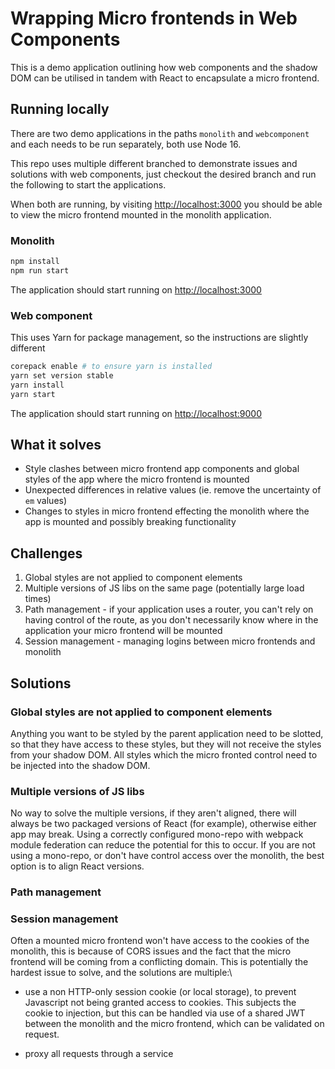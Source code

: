 # Wrapping Micro frontends in Web Components

This is a demo application outlining how web components and the shadow DOM can be utilised in tandem with React to encapsulate a micro frontend.

## Running locally

There are two demo applications in the paths `monolith` and `webcomponent` and each needs to be run separately, both use Node 16.

This repo uses multiple different branched to demonstrate issues and solutions with web components, just checkout the desired branch and run the following to start the applications.

When both are running, by visiting <http://localhost:3000> you should be able to view the micro frontend mounted in the monolith application.

### Monolith

```bash
npm install
npm run start
```

The application should start running on <http://localhost:3000>

### Web component

This uses Yarn for package management, so the instructions are slightly different

```bash
corepack enable # to ensure yarn is installed
yarn set version stable
yarn install
yarn start
```

The application should start running on <http://localhost:9000>

## What it solves

- Style clashes between micro frontend app components and global styles of the app where the micro frontend is mounted
- Unexpected differences in relative values (ie. remove the uncertainty of `em` values)
- Changes to styles in micro frontend effecting the monolith where the app is mounted and possibly breaking functionality

## Challenges

1. Global styles are not applied to component elements
2. Multiple versions of JS libs on the same page (potentially large load times)
3. Path management - if your application uses a router, you can't rely on having control of the route, as you don't necessarily know where in the application your micro frontend will be mounted
4. Session management - managing logins between micro frontends and monolith

## Solutions

### Global styles are not applied to component elements

Anything you want to be styled by the parent application need to be slotted, so that they have access to these styles, but they will not receive the styles from your shadow DOM.
All styles which the micro fronted control need to be injected into the shadow DOM.

### Multiple versions of JS libs

No way to solve the multiple versions, if they aren't aligned, there will always be two packaged versions of React (for example), otherwise either app may break.
Using a correctly configured mono-repo with webpack module federation can reduce the potential for this to occur. If you are not using a mono-repo, or don't have control access over the monolith, the best option is to align React versions.

### Path management


### Session management

Often a mounted micro frontend won't have access to the cookies of the monolith, this is because of CORS issues and the fact that the micro frontend will be coming from a conflicting domain. This is potentially the hardest issue to solve, and the solutions are multiple:\

- use a non HTTP-only session cookie (or local storage), to prevent Javascript not being granted access to cookies. This subjects the cookie to injection, but this can be handled via use of a shared JWT between the monolith and the micro frontend, which can be validated on request.

- proxy all requests through a service
